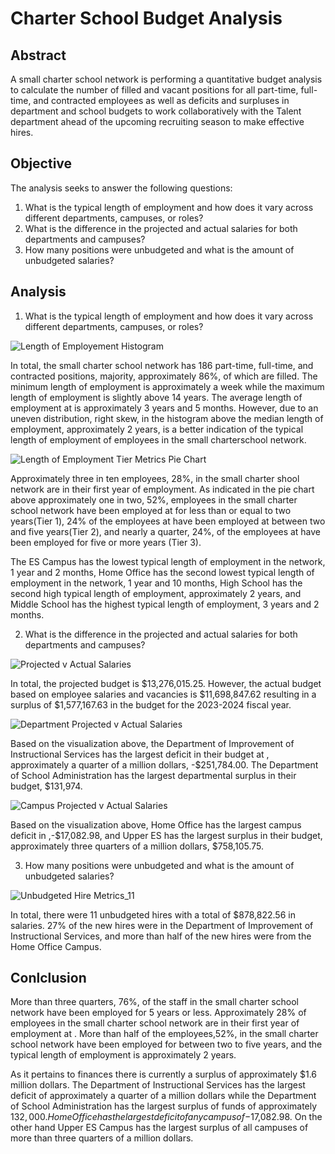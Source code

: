 # Charter School Budget Analysis


## Abstract

A small charter school network is performing a quantitative budget analysis to calculate the number of filled and vacant positions for all part-time, full-time, and contracted employees as well as deficits and surpluses in department and school budgets to work collaboratively with the Talent department ahead of the upcoming recruiting season to make effective hires.

## Objective

The analysis seeks to answer the following questions:

1. What is the typical length of employment and how does it vary across different departments, campuses, or roles?
2. What is the difference in the projected and actual salaries for both departments and campuses?
3. How many positions were unbudgeted and what is the amount of unbudgeted salaries?


## Analysis 
1. What is the typical length of employment and how does it vary across different departments, campuses, or roles?

![Length of Employement Histogram](https://github.com/Scipio94/Charter-School-Network-Budget-Analysis/assets/112409778/4af03387-2a91-4610-b0a4-6de7a17ccd38)

In total, the small charter school network has 186 part-time, full-time, and contracted positions, majority, approximately 86%, of which are filled. The minimum length of employment is approximately a week  while the maximum length of employment is slightly above 14 years. The average length of employment at  is approximately 3 years and 5 months. However, due to an uneven distribution, right skew, in the histogram above the median length of employment, approximately 2 years, is a better indication of the typical length of employment of employees in the small charterschool network.

![Length of Employment Tier Metrics Pie Chart](https://github.com/Scipio94/Charter-School-Network-Budget-Analysis/assets/112409778/48ac1af9-676a-4435-919e-36f36b908d4e)


Approximately three in ten employees, 28%, in the small charter shool network are in their first year of employment. As indicated in the pie chart above approximately one in two, 52%, employees in the small charter school network  have been employed at  for less than or equal to two years(Tier 1), 24% of the employees at  have been employed at  between two and five years(Tier 2), and nearly a quarter, 24%, of the employees at  have been employed for five or more years (Tier 3). 

The ES Campus has the lowest typical length of employment in the network, 1 year and 2 months, Home Office has the second lowest typical length of employment in the network, 1 year and 10 months, High School has the second high typical length of employment, approximately 2 years, and Middle School has the highest typical length of employment, 3 years and 2 months.


2. What is the difference in the projected and actual salaries for both departments and campuses?

![Projected v  Actual Salaries](https://github.com/Scipio94/Charter-School-Network-Budget-Analysis/assets/112409778/d50d1e20-b9fc-4797-9b60-1b0b7af56dbe)


In total, the projected budget is $13,276,015.25. However, the actual budget based on employee salaries and vacancies is $11,698,847.62 resulting in a surplus of $1,577,167.63 in the budget for the 2023-2024 fiscal year. 

![Department Projected v  Actual Salaries](https://github.com/Scipio94/Charter-School-Network-Budget-Analysis/assets/112409778/44cd08e7-c0b4-42e5-b5f1-72492a80507b)


Based on the visualization above, the Department of Improvement of Instructional Services has the largest deficit in their budget at , approximately a quarter of a million dollars, -$251,784.00. The Department of School Administration has the largest departmental surplus in their budget, $131,974.

![Campus Projected v  Actual Salaries](https://github.com/Scipio94/Charter-School-Network-Budget-Analysis/assets/112409778/b7a48d9c-c99b-4c96-88c3-96a3c220f68b)

Based on the visualization above, Home Office has the largest campus deficit in ,-$17,082.98, and Upper  ES has the largest surplus in their budget, approximately three quarters of a million dollars, $758,105.75.

3. How many positions were unbudgeted and what is the amount of unbudgeted salaries?

![Unbudgeted Hire Metrics_11](https://github.com/Scipio94/Charter-School-Network-Budget-Analysis/assets/112409778/3ae69955-8796-4671-baa9-7280c2962de5)


In total, there were 11 unbudgeted hires with a  total of $878,822.56 in salaries. 27% of the new hires were in the Department of Improvement of Instructional Services, and more than half of the new hires were from the Home Office Campus.

## Conlclusion

More than three quarters, 76%, of the staff in the small charter school network have been employed for 5 years or less. Approximately 28% of employees in the small charter school network are in their first year of employment at . More than half of the employees,52%, in the small charter school network have been employed for between two to five years, and the typical length of employment is approximately 2 years. 

As it pertains to finances there is currently a surplus of approximately $1.6 million dollars. The Department of Instructional Services has the largest deficit of approximately a quarter of a million dollars while the Department of School Administration has the largest surplus of funds of approximately $132,000. Home Office has the largest deficit of any campus of -$17,082.98. On the other hand Upper ES Campus has the largest surplus of all campuses of more than three quarters of a million dollars. 



